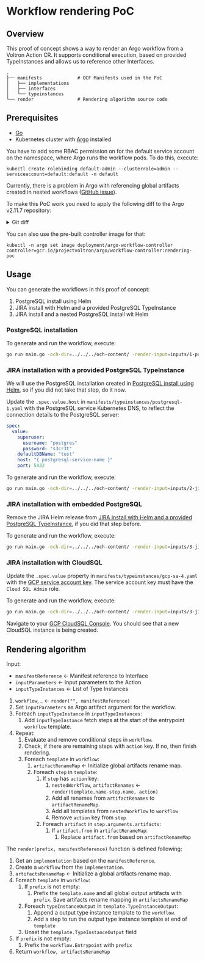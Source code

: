 # Workflow rendering PoC

## Overview

This proof of concept shows a way to render an Argo workflow from a Voltron Action CR. It supports conditional execution, based on provided TypeInstances and allows us to reference other Interfaces.

```
.
├── manifests             # OCF Manifests used in the PoC
│   ├── implementations
│   ├── interfaces
│   └── typeinstances
└── render                # Rendering algorithm source code
```

## Prerequisites

- [Go](https://golang.org)
- Kubernetes cluster with [Argo](https://argoproj.github.io/) installed

You have to add some RBAC permission on for the default service account on the namespace, where Argo runs the workflow pods. To do this, execute:
```
kubectl create rolebinding default-admin --clusterrole=admin --serviceaccount=default:default -n default
```

Currently, there is a problem in Argo with referencing global artifacts created in nested workflows ([GitHub issue](https://github.com/argoproj/argo/issues/4772)).

To make this PoC work you need to apply the following diff to the Argo v2.11.7 repository:

<details><summary>Git diff</summary>

```
diff --git a/workflow/controller/operator.go b/workflow/controller/operator.go
index 583d6fd7..0ea36620 100644
--- a/workflow/controller/operator.go
+++ b/workflow/controller/operator.go
@@ -47,7 +47,6 @@ import (
 	argosync "github.com/argoproj/argo/workflow/sync"
 	"github.com/argoproj/argo/workflow/templateresolution"
 	wfutil "github.com/argoproj/argo/workflow/util"
-	"github.com/argoproj/argo/workflow/validate"
 )

 // wfOperationCtx is the context for evaluation and operation of a single workflow
@@ -213,24 +212,24 @@ func (woc *wfOperationCtx) operate() {
 			return
 		}
 		woc.eventRecorder.Event(woc.wf, apiv1.EventTypeNormal, "WorkflowRunning", "Workflow Running")
-		validateOpts := validate.ValidateOpts{ContainerRuntimeExecutor: woc.controller.GetContainerRuntimeExecutor()}
-		wftmplGetter := templateresolution.WrapWorkflowTemplateInterface(woc.controller.wfclientset.ArgoprojV1alpha1().WorkflowTemplates(woc.wf.Namespace))
-		cwftmplGetter := templateresolution.WrapClusterWorkflowTemplateInterface(woc.controller.wfclientset.ArgoprojV1alpha1().ClusterWorkflowTemplates())
+		//validateOpts := validate.ValidateOpts{ContainerRuntimeExecutor: woc.controller.GetContainerRuntimeExecutor()}
+		//wftmplGetter := templateresolution.WrapWorkflowTemplateInterface(woc.controller.wfclientset.ArgoprojV1alpha1().WorkflowTemplates(woc.wf.Namespace))
+		//cwftmplGetter := templateresolution.WrapClusterWorkflowTemplateInterface(woc.controller.wfclientset.ArgoprojV1alpha1().ClusterWorkflowTemplates())

 		// Validate the execution wfSpec
-		wfConditions, err := validate.ValidateWorkflow(wftmplGetter, cwftmplGetter, woc.wf, validateOpts)
-
-		if err != nil {
-			msg := fmt.Sprintf("invalid spec: %s", err.Error())
-			woc.markWorkflowFailed(msg)
-			woc.eventRecorder.Event(woc.wf, apiv1.EventTypeWarning, "WorkflowFailed", msg)
-			return
-		}
-		// If we received conditions during validation (such as SpecWarnings), add them to the Workflow object
-		if len(*wfConditions) > 0 {
-			woc.wf.Status.Conditions.JoinConditions(wfConditions)
-			woc.updated = true
-		}
+		//wfConditions, err := validate.ValidateWorkflow(wftmplGetter, cwftmplGetter, woc.wf, validateOpts)
+
+		//if err != nil {
+		//	msg := fmt.Sprintf("invalid spec: %s", err.Error())
+		//	woc.markWorkflowFailed(msg)
+		//	woc.eventRecorder.Event(woc.wf, apiv1.EventTypeWarning, "WorkflowFailed", msg)
+		//	return
+		//}
+		//// If we received conditions during validation (such as SpecWarnings), add them to the Workflow object
+		//if len(*wfConditions) > 0 {
+		//	woc.wf.Status.Conditions.JoinConditions(wfConditions)
+		//	woc.updated = true
+		//}

 		woc.workflowDeadline = woc.getWorkflowDeadline()
```

</details>

You can also use the pre-built controller image for that:
```
kubectl -n argo set image deployment/argo-workflow-controller controller=gcr.io/projectvoltron/argo/workflow-controller:rendering-poc
```

## Usage

You can generate the workflows in this proof of concept:
1. PostgreSQL install using Helm
2. JIRA install with Helm and a provided PostgreSQL TypeInstance
3. JIRA install and a nested PostgreSQL install wit Helm

### PostgreSQL installation

To generate and run the workflow, execute:
```bash
go run main.go -och-dir=../../../och-content/ -render-input=inputs/1-postgres.yml | kubectl apply -n default -f -
```

### JIRA installation with a provided PostgreSQL TypeInstance

We will use the PostgreSQL installation created in [PostgreSQL install using Helm](#postgresql-installation), so if you did not take that step, do it now.

Update the `.spec.value.host` in `manifests/typeinstances/postgresql-1.yaml` with the PostgreSQL service Kubernetes DNS, to reflect the connection details to the PostgreSQL server:
```yaml
spec:
  value:
    superuser:
      username: "postgres"
      password: "s3cr3t"
    defaultDBName: "test"
    host: "{ postgresql-service-name }"
    port: 5432
```

To generate and run the workflow, execute:
```bash
go run main.go -och-dir=../../../och-content/ -render-input=inputs/2-jira.yml | kubectl apply -n default -f -
```

### JIRA installation with embedded PostgreSQL

Remove the JIRA Helm release from [JIRA install with Helm and a provided PostgreSQL TypeInstance](jira-install-with-helm-and-a-provided-postgresql-typeinstance), if you did that step before.

To generate and run the workflow, execute:
```bash
go run main.go -och-dir=../../../och-content/ -render-input=inputs/3-jira-with-postgres.yml | kubectl apply -n default -f -
```

### JIRA installation with CloudSQL

Update the `.spec.value` property in `manifests/typeinstances/gcp-sa-4.yaml` with the [GCP service account key](https://cloud.google.com/iam/docs/creating-managing-service-account-keys). The service account key must have the `Cloud SQL Admin` role.

To generate and run the workflow, execute:
```bash
go run main.go -och-dir=../../../och-content/ -render-input=inputs/3-jira-with-cloudsql.yml | kubectl apply -n default -f -
```

Navigate to your [GCP CloudSQL Console](https://console.cloud.google.com/sql/instances). You should see that a new CloudSQL instance is being created.
 
## Rendering algorithm

Input:
- `manifestReference` <- Manifest reference to Interface
- `inputParameters` <- Input parameters to the Action
- `inputTypeInstances` <- List of Type Instances

1. `workflow`, _ <- `render("", manifestReference)`
2. Set `inputParameters` as Argo artifact argument for the workflow.
3. Foreach `inputTypeInstance` in `inputTypeInstances`:
   1. Add `inputTypeInstance` fetch steps at the start of the entrypoint `workflow` template.
4. Repeat:
   1. Evaluate and remove conditional steps in `workflow`.
   2. Check, if there are remaining steps with `action` key. If no, then finish rendering.
   3. Foreach `template` in `workflow`:
      1. `artifactRenameMap` <- Initialize global artifacts rename map.
      2. Foreach `step` in `template`:
         1. If `step` has `action` key:
            1. `nestedWorkflow`, `artifactRenames` <- `render(template.name-step.name, action)`
            2. Add all renames from `artifactRenames` to `artifactRenameMap`.
            3. Add all templates from `nestedWorkflow` to `workflow`
            4. Remove `action` key from `step`
         2. Foreach `artifact` in `step.arguments.artifacts`:
            1. If `artifact.from` in `artifactRenameMap`:
               1. Replace `artifact.from` based on `artifactRenameMap`


The `render(prefix, manifestReference)` function is defined following:

1. Get an `implementation` based on the `manifestReference`.
2. Create a `workflow` from the `implementation`.
3. `artifactsRenameMap` <- Initialize a global artifacts rename map.
4. Foreach `template` in `workflow`:
   1. If `prefix` is not empty:
      1. Prefix the `template.name` and all global output artifacts with `prefix`. Save artifacts rename mapping in `artifactsRenameMap`
   2. Foreach `typeInstanceOutput` in `template.TypeInstanceOutput`:
      1. Append a output type instance template to the `workflow`.
      2. Add a step to run the output type instance template at end of `template`
   3. Unset the `template.TypeInstanceOutput` field
5. If `prefix` is not empty:
   1. Prefix the `workflow.Entrypoint` with `prefix`
6. Return `workflow, artifactsRenameMap`
